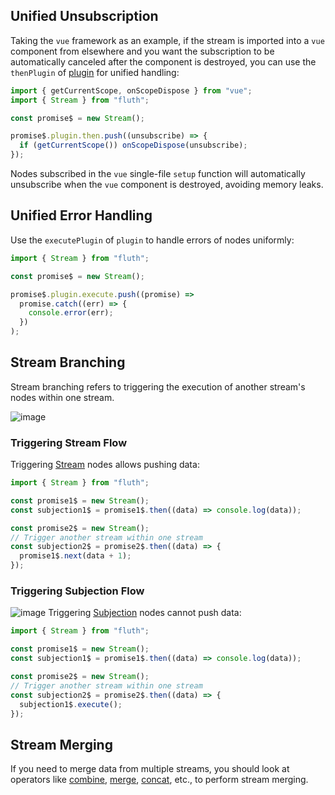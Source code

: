 ## Unified Unsubscription

Taking the `vue` framework as an example, if the stream is imported into a `vue` component from elsewhere and you want the subscription to be automatically canceled after the component is destroyed, you can use the `thenPlugin` of [plugin](/en/api/stream#plugin) for unified handling:

```javascript
import { getCurrentScope, onScopeDispose } from "vue";
import { Stream } from "fluth";

const promise$ = new Stream();

promise$.plugin.then.push((unsubscribe) => {
  if (getCurrentScope()) onScopeDispose(unsubscribe);
});
```

Nodes subscribed in the `vue` single-file `setup` function will automatically unsubscribe when the `vue` component is destroyed, avoiding memory leaks.

## Unified Error Handling

Use the `executePlugin` of `plugin` to handle errors of nodes uniformly:

```javascript
import { Stream } from "fluth";

const promise$ = new Stream();

promise$.plugin.execute.push((promise) =>
  promise.catch((err) => {
    console.error(err);
  })
);
```

## Stream Branching

Stream branching refers to triggering the execution of another stream's nodes within one stream.

![image](/branching-stream.drawio.png)

### Triggering Stream Flow

Triggering [Stream](/en/api/stream#stream) nodes allows pushing data:

```typescript
import { Stream } from "fluth";

const promise1$ = new Stream();
const subjection1$ = promise1$.then((data) => console.log(data));

const promise2$ = new Stream();
// Trigger another stream within one stream
const subjection2$ = promise2$.then((data) => {
  promise1$.next(data + 1);
});
```

### Triggering Subjection Flow

![image](/branching-subjection.drawio.png)
Triggering [Subjection](/en/api/stream#subjection) nodes cannot push data:

```typescript
import { Stream } from "fluth";

const promise1$ = new Stream();
const subjection1$ = promise1$.then((data) => console.log(data));

const promise2$ = new Stream();
// Trigger another stream within one stream
const subjection2$ = promise2$.then((data) => {
  subjection1$.execute();
});
```

## Stream Merging

If you need to merge data from multiple streams, you should look at operators like [combine](/en/api/operator/combine), [merge](/en/api/operator/merge), [concat](/en/api/operator/concat), etc., to perform stream merging.
